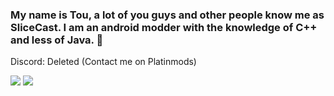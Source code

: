### My name is Tou, a lot of you guys and other people know me as SliceCast. I am an android modder with the knowledge of C++ and less of Java. 👋

Discord: Deleted (Contact me on Platinmods)

<img src="https://github-readme-stats.vercel.app/api?username=SliceCast&&show_icons=true&title_color=ffffff&icon_color=bb2acf&text_color=daf7dc&bg_color=151515">
<img src="https://github-readme-stats.vercel.app/api/top-langs/?username=SliceCast&layout=compact&show_icons=true&theme=radical">

